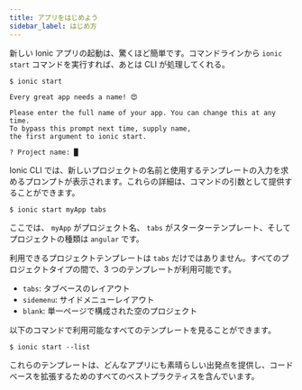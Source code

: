 ```yaml
---
title: アプリをはじめよう
sidebar_label: はじめ方
---
```


<head>
  <title>アプリをはじめよう: スタートガイド | Ionic Documentation</title>
  <meta
    name="description"
    content="Starting a new Ionic app is incredibly simple. Learn how to run the ionic start command from the command line and let the CLI handle the rest."
  />
</head>

新しい Ionic アプリの起動は、驚くほど簡単です。コマンドラインから `ionic start` コマンドを実行すれば、あとは CLI が処理してくれる。

```shell-session
$ ionic start

Every great app needs a name! 😍

Please enter the full name of your app. You can change this at any time.
To bypass this prompt next time, supply name,
the first argument to ionic start.

? Project name: █
```

Ionic CLI では、新しいプロジェクトの名前と使用するテンプレートの入力を求めるプロンプトが表示されます。これらの詳細は、コマンドの引数として提供することができます。

```shell-session
$ ionic start myApp tabs
```

ここでは、 `myApp` がプロジェクト名、 `tabs` がスターターテンプレート、そしてプロジェクトの種類は `angular` です。

利用できるプロジェクトテンプレートは `tabs` だけではありません。すべてのプロジェクトタイプの間で、3 つのテンプレートが利用可能です。

- `tabs`: タブベースのレイアウト
- `sidemenu`: サイドメニューレイアウト
- `blank`: 単一ページで構成された空のプロジェクト

以下のコマンドで利用可能なすべてのテンプレートを見ることができます。

```shell-session
$ ionic start --list
```

これらのテンプレートは、どんなアプリにも素晴らしい出発点を提供し、コードベースを拡張するためのすべてのベストプラクティスを含んでいます。
